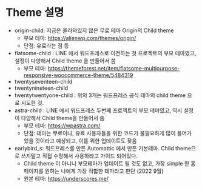 # Theme 설명

* origin-child: 지금은 올라와있지 않은 무료 테마 Origin의 Child theme
  * 부모 테마: https://alienwp.com/themes/origin/
  * 단점: 유료라는 점 등
* flatsome-child : LINE 에서 워드프레스로 이전하는 첫 프로젝트의 부모 테마였고, 설정이 다양해서 Child theme 을 만들어서 씀
  * 부모 테마: https://themeforest.net/item/flatsome-multipurpose-responsive-woocommerce-theme/5484319
* twentyseventeen-child
* twentynineteen-child
* twentytwentyone-child : 위의 3개는 워드프레스 공식 테마의 child theme 으로 시도한 것.
* astra-child : LINE 에서 워드프레스 두번째 프로젝트의 부모 테마였고, 역시 설정이 다양해서 Child theme을 만들어서 씀
  * 부모 테마: https://wpastra.com/
  * 단점: 테마는 무료이나, 유료 사용자들을 위한 코드가 불필요하게 많이 들어가 있을 것이라고 예상되고, 이를 위한 업데이트도 잦음
* earlybird_s: 워드프레스를 만든 Automattic 에서 만든 기본테마. Child theme으로 쓰지말고 직접 수정해서 사용하라고 가이드 되어있다.
  * Child theme 이 아니니 부모테마가 업데이트 될 것도 없고, 가장 simple 한 홈페이지를 원하는 나에게 가장 적합한 테마라고 판단 (2022 9월)
  * 원본 테마: https://underscores.me/
